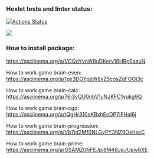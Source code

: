 ### Hexlet tests and linter status:
[![Actions Status](https://github.com/maretov/frontend-project-44/workflows/hexlet-check/badge.svg)](https://github.com/maretov/frontend-project-44/actions)

<a href="https://codeclimate.com/github/maretov/frontend-project-44/maintainability"><img src="https://api.codeclimate.com/v1/badges/f33d4e0a4673df93a057/maintainability" /></a>

### How to install package:
https://asciinema.org/a/VOQoYvnW8uDKerv18HRpEaauN

How to work game brain-even:  
https://asciinema.org/a/1px3DGYpzW8xZ5cosZgFGOi3c

How to work game brain-calc:  
https://asciinema.org/a/76i3vQU0nbV1uNJKFC1vukg9Q

How to work game brain-cgd:  
https://asciinema.org/a/tQgHr310sKBxhEoDP7IFHal6j

How to work game brain-progression:  
https://asciinema.org/a/Vb7jd2Mf0NLGyPY3NZ9OehscC

How to work game brain-prime:  
https://asciinema.org/a/GSAMZG5FEJpj8M48JpJUpwbXE
